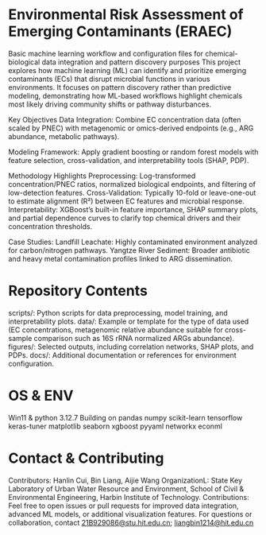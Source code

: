 # Environmental Risk Assessment of Emerging Contaminants (ERAEC)
Basic machine learning workflow and configuration files for chemical-biological data integration and pattern discovery purposes
This project explores how machine learning (ML) can identify and prioritize emerging contaminants (ECs) that disrupt microbial functions in various environments. It focuses on pattern discovery rather than predictive modeling, demonstrating how ML-based workflows highlight chemicals most likely driving community shifts or pathway disturbances.

Key Objectives
Data Integration: Combine EC concentration data (often scaled by PNEC) with metagenomic or omics-derived endpoints (e.g., ARG abundance, metabolic pathways).

Modeling Framework: Apply gradient boosting or random forest models with feature selection, cross-validation, and interpretability tools (SHAP, PDP).

Methodology Highlights
Preprocessing: Log-transformed concentration/PNEC ratios, normalized biological endpoints, and filtering of low-detection features.
Cross-Validation: Typically 10-fold or leave-one-out to estimate alignment (R²) between EC features and microbial response.
Interpretability: XGBoost’s built-in feature importance, SHAP summary plots, and partial dependence curves to clarify top chemical drivers and their concentration thresholds.

Case Studies:
Landfill Leachate: Highly contaminated environment analyzed for carbon/nitrogen pathways.
Yangtze River Sediment: Broader antibiotic and heavy metal contamination profiles linked to ARG dissemination.

# Repository Contents
scripts/: Python scripts for data preprocessing, model training, and interpretability plots.
data/: Example or template for the type of data used (EC concentrations, metagenomic relative abundance suitable for cross-sample comparison such as 16S rRNA normalized ARGs abundance).
figures/: Selected outputs, including correlation networks, SHAP plots, and PDPs.
docs/: Additional documentation or references for environment configuration.

# OS & ENV
Win11 & python 3.12.7
Building on pandas
numpy
scikit-learn
tensorflow
keras-tuner
matplotlib
seaborn
xgboost
pyyaml
networkx
econml 

# Contact & Contributing
Contributors: Hanlin Cui, Bin Liang, Aijie Wang
OrganizationL: State Key Laboratory of Urban Water Resource and Environment, School of Civil & Environmental Engineering, Harbin Institute of Technology.
Contributions: Feel free to open issues or pull requests for improved data integration, advanced ML models, or additional visualization features.
For questions or collaboration, contact 21B929086@stu.hit.edu.cn; liangbin1214@hit.edu.cn
